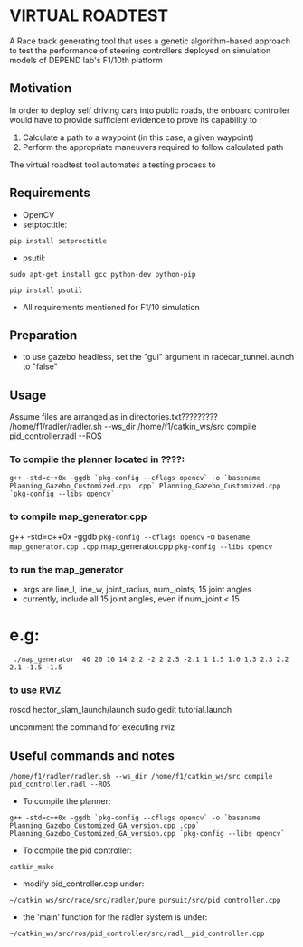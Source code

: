 # VIRTUAL ROADTEST
A Race track generating tool that uses a genetic algorithm-based approach to test the performance of steering controllers deployed on simulation models of DEPEND lab's F1/10th platform

## Motivation
In order to deploy self driving cars into public roads, the onboard controller would have to provide sufficient evidence to prove its capability to :
  1) Calculate a path to a waypoint (in this case, a given waypoint)
  2) Perform the appropriate maneuvers required to follow calculated path

The virtual roadtest tool automates a testing process to 
  
## Requirements
* OpenCV
* setptoctitle:

``` pip install setproctitle ```

* psutil:

``` sudo apt-get install gcc python-dev python-pip ```

``` pip install psutil ```

* All requirements mentioned for F1/10 simulation

## Preparation
* to use gazebo headless, set the "gui" argument in racecar_tunnel.launch to "false"

## Usage
Assume files are arranged as in directories.txt?????????
/home/f1/radler/radler.sh --ws_dir /home/f1/catkin_ws/src compile pid_controller.radl --ROS


### To compile the planner located in ????:

	g++ -std=c++0x -ggdb `pkg-config --cflags opencv` -o `basename Planning_Gazebo_Customized.cpp .cpp` Planning_Gazebo_Customized.cpp `pkg-config --libs opencv`




### to compile map_generator.cpp

g++ -std=c++0x -ggdb `pkg-config --cflags opencv` -o `basename map_generator.cpp .cpp` map_generator.cpp `pkg-config --libs opencv`

### to run the map_generator
* args are line_l, line_w, joint_radius, num_joints, 15 joint angles
* currently, include all 15 joint angles, even if num_joint < 15

# e.g: 

``` ./map_generator  40 20 10 14 2 2 -2 2 2.5 -2.1 1 1.5 1.0 1.3 2.3 2.2 2.1 -1.5 -1.5```





### to use RVIZ 

roscd hector_slam_launch/launch
sudo gedit tutorial.launch

uncomment the command for executing rviz






## Useful commands and notes
``` /home/f1/radler/radler.sh --ws_dir /home/f1/catkin_ws/src compile pid_controller.radl --ROS ```


* To compile the planner:

``` g++ -std=c++0x -ggdb `pkg-config --cflags opencv` -o `basename Planning_Gazebo_Customized_GA_version.cpp .cpp` Planning_Gazebo_Customized_GA_version.cpp `pkg-config --libs opencv` ```


* To compile the pid controller:

``` catkin_make ```


* modify pid_controller.cpp under:

``` ~/catkin_ws/src/race/src/radler/pure_pursuit/src/pid_controller.cpp ``` 

* the 'main' function for the radler system is under:

``` ~/catkin_ws/src/ros/pid_controller/src/radl__pid_controller.cpp ```
